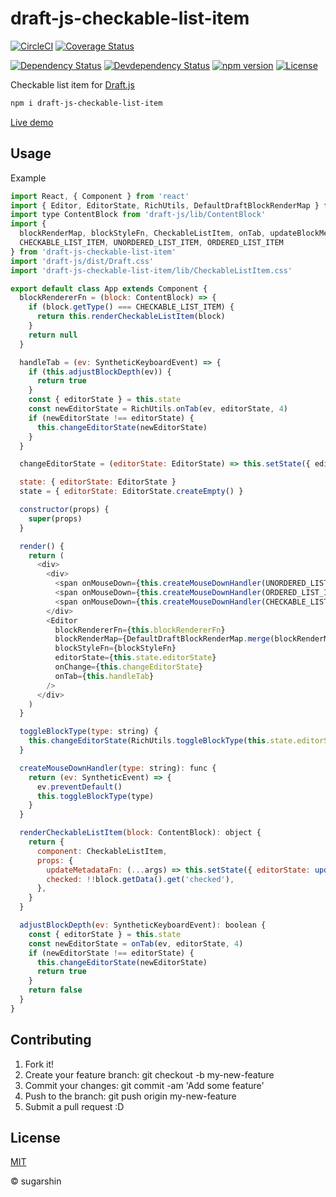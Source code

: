 # draft-js-checkable-list-item

[![CircleCI](https://circleci.com/gh/sugarshin/draft-js-checkable-list-item/tree/master.svg?style=svg&circle-token=b4cb74ab6a5a470fd7a6752d755ecb271db448e5)](https://circleci.com/gh/sugarshin/draft-js-checkable-list-item/tree/master)
[![Coverage Status](https://coveralls.io/repos/github/sugarshin/draft-js-checkable-list-item/badge.svg?branch=master)](https://coveralls.io/github/sugarshin/draft-js-checkable-list-item?branch=master)

[![Dependency Status][david-image]][david-url]
[![Devdependency Status][david-dev-image]][david-dev-url]
[![npm version][npm-image]][npm-url]
[![License][license-image]][license-url]

Checkable list item for [Draft.js](https://github.com/facebook/draft-js)

```sh
npm i draft-js-checkable-list-item
```

[Live demo](https://sugarshin.github.io/draft-js-checkable-list-item/)

## Usage

Example

```js
import React, { Component } from 'react'
import { Editor, EditorState, RichUtils, DefaultDraftBlockRenderMap } from 'draft-js'
import type ContentBlock from 'draft-js/lib/ContentBlock'
import {
  blockRenderMap, blockStyleFn, CheckableListItem, onTab, updateBlockMetadata,
  CHECKABLE_LIST_ITEM, UNORDERED_LIST_ITEM, ORDERED_LIST_ITEM
} from 'draft-js-checkable-list-item'
import 'draft-js/dist/Draft.css'
import 'draft-js-checkable-list-item/lib/CheckableListItem.css'

export default class App extends Component {
  blockRendererFn = (block: ContentBlock) => {
    if (block.getType() === CHECKABLE_LIST_ITEM) {
      return this.renderCheckableListItem(block)
    }
    return null
  }

  handleTab = (ev: SyntheticKeyboardEvent) => {
    if (this.adjustBlockDepth(ev)) {
      return true
    }
    const { editorState } = this.state
    const newEditorState = RichUtils.onTab(ev, editorState, 4)
    if (newEditorState !== editorState) {
      this.changeEditorState(newEditorState)
    }
  }

  changeEditorState = (editorState: EditorState) => this.setState({ editorState })

  state: { editorState: EditorState }
  state = { editorState: EditorState.createEmpty() }

  constructor(props) {
    super(props)
  }

  render() {
    return (
      <div>
        <div>
          <span onMouseDown={this.createMouseDownHandler(UNORDERED_LIST_ITEM)}>UL</span>
          <span onMouseDown={this.createMouseDownHandler(ORDERED_LIST_ITEM)}>OL</span>
          <span onMouseDown={this.createMouseDownHandler(CHECKABLE_LIST_ITEM)}>✔</span>
        </div>
        <Editor
          blockRendererFn={this.blockRendererFn}
          blockRenderMap={DefaultDraftBlockRenderMap.merge(blockRenderMap)}
          blockStyleFn={blockStyleFn}
          editorState={this.state.editorState}
          onChange={this.changeEditorState}
          onTab={this.handleTab}
        />
      </div>
    )
  }

  toggleBlockType(type: string) {
    this.changeEditorState(RichUtils.toggleBlockType(this.state.editorState, type))
  }

  createMouseDownHandler(type: string): func {
    return (ev: SyntheticEvent) => {
      ev.preventDefault()
      this.toggleBlockType(type)
    }
  }

  renderCheckableListItem(block: ContentBlock): object {
    return {
      component: CheckableListItem,
      props: {
        updateMetadataFn: (...args) => this.setState({ editorState: updateBlockMetadata(this.state.editorState, ...args) }),
        checked: !!block.getData().get('checked'),
      },
    }
  }

  adjustBlockDepth(ev: SyntheticKeyboardEvent): boolean {
    const { editorState } = this.state
    const newEditorState = onTab(ev, editorState, 4)
    if (newEditorState !== editorState) {
      this.changeEditorState(newEditorState)
      return true
    }
    return false
  }
}
```

## Contributing

1. Fork it!
2. Create your feature branch: git checkout -b my-new-feature
3. Commit your changes: git commit -am 'Add some feature'
4. Push to the branch: git push origin my-new-feature
5. Submit a pull request :D

## License

[MIT][license-url]

© sugarshin

[npm-image]: https://img.shields.io/npm/v/draft-js-checkable-list-item.svg?style=flat-square
[npm-url]: https://www.npmjs.org/package/draft-js-checkable-list-item
[david-image]: https://david-dm.org/sugarshin/draft-js-checkable-list-item.svg?style=flat-square
[david-url]: https://david-dm.org/sugarshin/draft-js-checkable-list-item
[david-dev-image]: https://david-dm.org/sugarshin/draft-js-checkable-list-item/dev-status.svg?style=flat-square
[david-dev-url]: https://david-dm.org/sugarshin/draft-js-checkable-list-item#info=devDependencies
[license-image]: https://img.shields.io/:license-mit-blue.svg?style=flat-square
[license-url]: https://sugarshin.mit-license.org/
